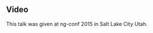 <!--
{
"name" : "why-realtime-matters",
"version" : "0.1",
"title" : "Why Realtime Matters",
"description" : "Learn about the latest developments in the Angular world.",
"homepage" : "https://www.youtube.com/embed/4nD5fjpIesk",
"canonicalSource" : "https://www.youtube.com/embed/4nD5fjpIesk",
"freshnessDate" : 2015-03-05,
"license" : "All Rights Reserved"
}
-->

<!-- @section -->

## Video

This talk was given at ng-conf 2015 in Salt Lake City Utah.

<!-- @asset, "contentType": "outlearn/video", "provider": "youtube", "url": "https://www.youtube.com/embed/4nD5fjpIesk" -->
